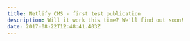 ```yaml
---
title: Netlify CMS - first test publication
description: Will it work this time? We'll find out soon!
date: 2017-08-22T12:48:41.403Z
---
```


